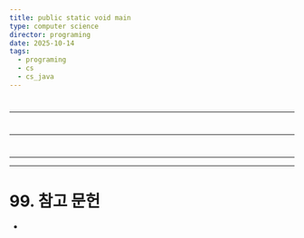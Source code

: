 ```yaml
---
title: public static void main
type: computer science
director: programing
date: 2025-10-14
tags:
  - programing
  - cs
  - cs_java
---
```

# 

---
# 

---
# 

---


---
# 99. 참고 문헌
- []()
